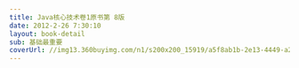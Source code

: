 ```yaml
---
title: Java核心技术卷1原书第 8版
date: 2012-2-26 7:30:10
layout: book-detail
sub: 基础最重要
coverUrl: //img13.360buyimg.com/n1/s200x200_15919/a5f8ab1b-2e13-4449-a2cc-34a06b43cf37.jpg
---
```

